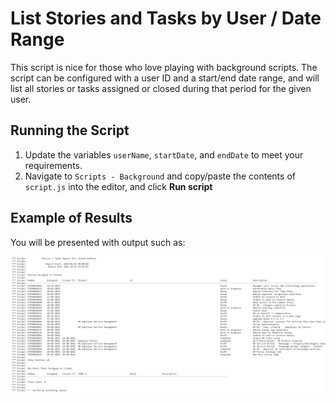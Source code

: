 # List Stories and Tasks by User / Date Range

This script is nice for those who love playing with background scripts.  The script can be configured with a user ID and a start/end date range, and will list all stories or tasks assigned or closed during that period for the given user.

## Running the Script

1. Update the variables `userName`, `startDate`, and `endDate` to meet your requirements.
2. Navigate to `Scripts - Background` and copy/paste the contents of `script.js` into the editor, and click **Run script**

## Example of Results

You will be presented with output such as:

![Results](./results.png)